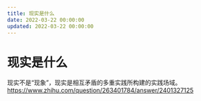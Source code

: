 ```yaml
---
title: 现实是什么
date: 2022-03-22 00:00:00
updated: 2022-03-22 00:00:00
---
```


# 现实是什么

现实不是“现象”，现实是相互矛盾的多重实践所构建的实践场域。https://www.zhihu.com/question/263401784/answer/2401327125
